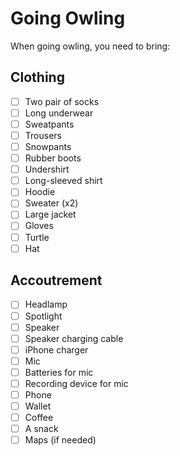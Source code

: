 # Going Owling

When going owling, you need to bring:

## Clothing

- [ ] Two pair of socks
- [ ] Long underwear
- [ ] Sweatpants
- [ ] Trousers
- [ ] Snowpants
- [ ] Rubber boots
- [ ] Undershirt
- [ ] Long-sleeved shirt
- [ ] Hoodie
- [ ] Sweater (x2)
- [ ] Large jacket
- [ ] Gloves
- [ ] Turtle
- [ ] Hat

## Accoutrement

- [ ] Headlamp
- [ ] Spotlight
- [ ] Speaker
- [ ] Speaker charging cable
- [ ] iPhone charger
- [ ] Mic
- [ ] Batteries for mic
- [ ] Recording device for mic
- [ ] Phone
- [ ] Wallet
- [ ] Coffee
- [ ] A snack
- [ ] Maps (if needed)
